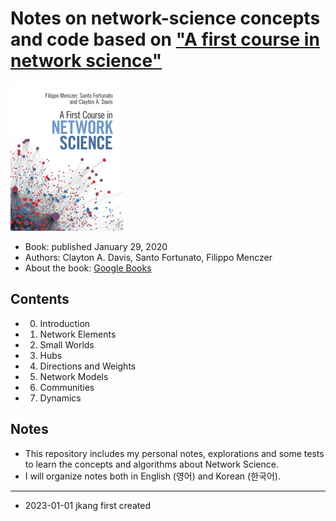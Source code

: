 # Notes on network-science concepts and code based on ["A first course in network science"](https://cambridgeuniversitypress.github.io/FirstCourseNetworkScience/)

![book_cover](assets/cover.jpg)

* Book: published January 29, 2020
* Authors: Clayton A. Davis, Santo Fortunato, Filippo Menczer
* About the book: [Google Books](https://books.google.co.kr/books/about/A_First_Course_in_Network_Science.html?id=KYHCDwAAQBAJ&source=kp_book_description&redir_esc=y)

## Contents
- 0. Introduction
- 1. Network Elements
- 2. Small Worlds
- 3. Hubs
- 4. Directions and Weights
- 5. Network Models
- 6. Communities
- 7. Dynamics

## Notes
- This repository includes my personal notes, explorations and some tests to learn the concepts and algorithms about Network Science.
- I will organize notes both in English (영어) and Korean (한국어).

---
- 2023-01-01 jkang first created